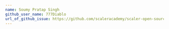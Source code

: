 ```yaml
---
name: Soumy Pratap Singh
github_user_name: 777Diablo
url_of_github_issue: https://github.com/scaleracademy/scaler-open-source-september-challenge/issues/283
---
```

